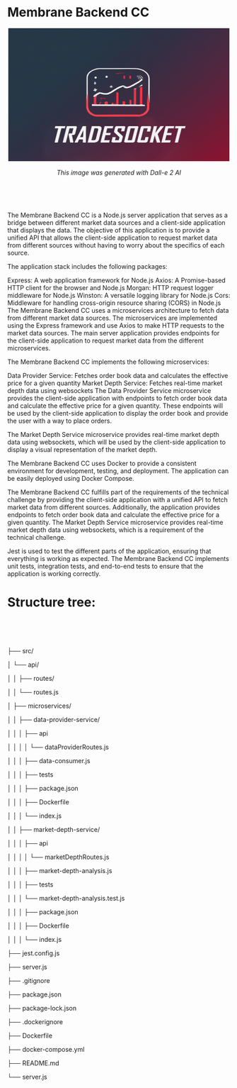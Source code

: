 # Membrane Backend CC

<p align="center">
  
  <img src="Tradesocket.png" width="500" height="300">
  
</p>
<p align="center"><i>This image was generated with Dall-e 2 AI</i></p>

<br>
<br>
<br>
          


The Membrane Backend CC is a Node.js server application that serves as a bridge between different market data sources and a client-side application that displays the data. The objective of this application is to provide a unified API that allows the client-side application to request market data from different sources without having to worry about the specifics of each source.

The application stack includes the following packages:

Express: A web application framework for Node.js
Axios: A Promise-based HTTP client for the browser and Node.js
Morgan: HTTP request logger middleware for Node.js
Winston: A versatile logging library for Node.js
Cors: Middleware for handling cross-origin resource sharing (CORS) in Node.js
The Membrane Backend CC uses a microservices architecture to fetch data from different market data sources. The microservices are implemented using the Express framework and use Axios to make HTTP requests to the market data sources. The main server application provides endpoints for the client-side application to request market data from the different microservices.

The Membrane Backend CC implements the following microservices:

Data Provider Service: Fetches order book data and calculates the effective price for a given quantity
Market Depth Service: Fetches real-time market depth data using websockets
The Data Provider Service microservice provides the client-side application with endpoints to fetch order book data and calculate the effective price for a given quantity. These endpoints will be used by the client-side application to display the order book and provide the user with a way to place orders.

The Market Depth Service microservice provides real-time market depth data using websockets, which will be used by the client-side application to display a visual representation of the market depth.

The Membrane Backend CC uses Docker to provide a consistent environment for development, testing, and deployment. The application can be easily deployed using Docker Compose.

The Membrane Backend CC fulfills part of the requirements of the technical challenge by providing the client-side application with a unified API to fetch market data from different sources. Additionally, the application provides endpoints to fetch order book data and calculate the effective price for a given quantity. The Market Depth Service microservice provides real-time market depth data using websockets, which is a requirement of the technical challenge.

Jest is used to test the different parts of the application, ensuring that everything is working as expected. The Membrane Backend CC implements unit tests, integration tests, and end-to-end tests to ensure that the application is working correctly.


# Structure tree:

<br>
<br>
<br>

├── src/

│   └── api/

│   │    ├── routes/

│   │       └── routes.js

│   ├── microservices/

│   │   ├── data-provider-service/

│   │   │    ├── api

│   │   │    │    └── dataProviderRoutes.js

│   │   │    ├── data-consumer.js

│   │   │    ├── tests

│   │   │    ├── package.json

│   │   │    ├── Dockerfile

│   │   │    └── index.js

│   │   ├── market-depth-service/

│   │   │   ├── api

│   │   │   │    └── marketDepthRoutes.js

│   │   │   ├── market-depth-analysis.js

│   │   │   ├── tests

│   │   │       └── market-depth-analysis.test.js

│   │   │   ├── package.json

│   │   │   ├── Dockerfile

│   │   │   └── index.js

├── jest.config.js

├── server.js

├── .gitignore

├── package.json

├── package-lock.json

├── .dockerignore

├── Dockerfile

├── docker-compose.yml

├── README.md

└── server.js
